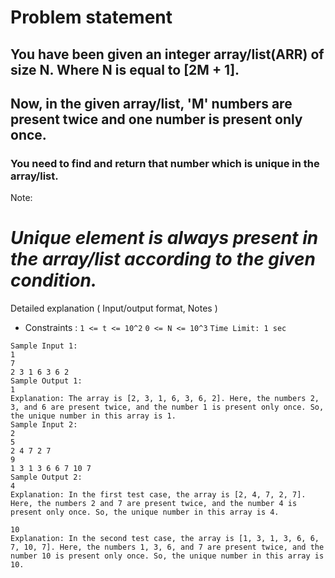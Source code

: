# Problem statement
## You have been given an integer array/list(ARR) of size N. Where N is equal to [2M + 1].

## Now, in the given array/list, 'M' numbers are present twice and one number is present only once.

### You need to find and return that number which is unique in the array/list.

 Note:
# *Unique element is always present in the array/list according to the given condition.*
Detailed explanation ( Input/output format, Notes )
- Constraints :
 ``` 1 <= t <= 10^2 ```
 ``` 0 <= N <= 10^3 ```
 ``` Time Limit: 1 sec ```

>>>  

```
Sample Input 1:
1
7
2 3 1 6 3 6 2
Sample Output 1:
1
Explanation: The array is [2, 3, 1, 6, 3, 6, 2]. Here, the numbers 2, 3, and 6 are present twice, and the number 1 is present only once. So, the unique number in this array is 1.
Sample Input 2:
2
5
2 4 7 2 7
9
1 3 1 3 6 6 7 10 7
Sample Output 2:
4
Explanation: In the first test case, the array is [2, 4, 7, 2, 7]. Here, the numbers 2 and 7 are present twice, and the number 4 is present only once. So, the unique number in this array is 4.

10
Explanation: In the second test case, the array is [1, 3, 1, 3, 6, 6, 7, 10, 7]. Here, the numbers 1, 3, 6, and 7 are present twice, and the number 10 is present only once. So, the unique number in this array is 10.
```
